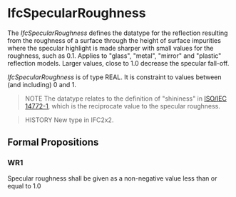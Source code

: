 # IfcSpecularRoughness

The _IfcSpecularRoughness_ defines the datatype for the reflection resulting from the roughness of a surface through the height of surface impurities where the specular highlight is made sharper with small values for the roughness, such as 0.1. Applies to "glass", "metal", "mirror" and "plastic" reflection models. Larger values, close to 1.0 decrease the specular fall-off.<!-- end of definition -->

_IfcSpecularRoughness_ is of type REAL. It is constraint to values between (and including) 0 and 1.

> NOTE The datatype relates to the definition of "shininess" in [ISO/IEC 14772-1](../content/bibliography.htm#IEC-14772-1), which is the reciprocate value to the specular roughness.

> HISTORY New type in IFC2x2.

## Formal Propositions

### WR1
Specular roughness shall be given as a non-negative value less than or equal to 1.0
